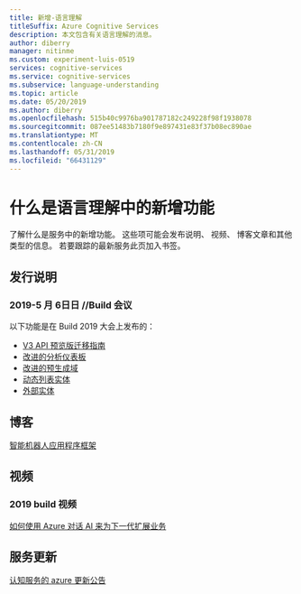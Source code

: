```yaml
---
title: 新增-语言理解
titleSuffix: Azure Cognitive Services
description: 本文包含有关语言理解的消息。
author: diberry
manager: nitinme
ms.custom: experiment-luis-0519
services: cognitive-services
ms.service: cognitive-services
ms.subservice: language-understanding
ms.topic: article
ms.date: 05/20/2019
ms.author: diberry
ms.openlocfilehash: 515b40c9976ba901787182c249228f98f1938078
ms.sourcegitcommit: 087ee51483b7180f9e897431e83f37b08ec890ae
ms.translationtype: MT
ms.contentlocale: zh-CN
ms.lasthandoff: 05/31/2019
ms.locfileid: "66431129"
---
```

# <a name="whats-new-in-language-understanding"></a>什么是语言理解中的新增功能

了解什么是服务中的新增功能。 这些项可能会发布说明、 视频、 博客文章和其他类型的信息。 若要跟踪的最新服务此页加入书签。  

## <a name="release-notes"></a>发行说明 

### <a name="may-6-2019---build-conference"></a>2019-5 月 6日日 //Build 会议

以下功能是在 Build 2019 大会上发布的：

* [V3 API 预览版迁移指南](luis-migration-api-v3.md)
* [改进的分析仪表板](luis-how-to-use-dashboard.md)
* [改进的预生成域](luis-reference-prebuilt-domains.md) 
* [动态列表实体](luis-migration-api-v3.md#dynamic-lists-passed-in-at-prediction-time)
* [外部实体](luis-migration-api-v3.md#external-entities-passed-in-at-prediction-time)

## <a name="blogs"></a>博客

[智能机器人应用程序框架](https://blog.botframework.com/)

## <a name="videos"></a>视频

### <a name="2019-build-videos"></a>2019 build 视频

[如何使用 Azure 对话 AI 来为下一代扩展业务](https://www.youtube.com/watch?v=_k97jd-csuk&feature=youtu.be)

## <a name="service-updates"></a>服务更新

[认知服务的 azure 更新公告](https://azure.microsoft.com/updates/?product=cognitive-services)